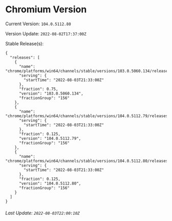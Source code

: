 # Chromium Version

Current Version: `104.0.5112.80`

Version Update: `2022-08-02T17:37:00Z`

Stable Release(s):
```
{
  "releases": [
    {
      "name": "chrome/platforms/win64/channels/stable/versions/103.0.5060.134/releases/1659562380",
      "serving": {
        "startTime": "2022-08-03T21:33:00Z"
      },
      "fraction": 0.75,
      "version": "103.0.5060.134",
      "fractionGroup": "156"
    },
    {
      "name": "chrome/platforms/win64/channels/stable/versions/104.0.5112.79/releases/1659562380",
      "serving": {
        "startTime": "2022-08-03T21:33:00Z"
      },
      "fraction": 0.125,
      "version": "104.0.5112.79",
      "fractionGroup": "156"
    },
    {
      "name": "chrome/platforms/win64/channels/stable/versions/104.0.5112.80/releases/1659562380",
      "serving": {
        "startTime": "2022-08-03T21:33:00Z"
      },
      "fraction": 0.125,
      "version": "104.0.5112.80",
      "fractionGroup": "156"
    }
  ]
}
```

###### Last Update: `2022-08-03T22:00:10Z`
